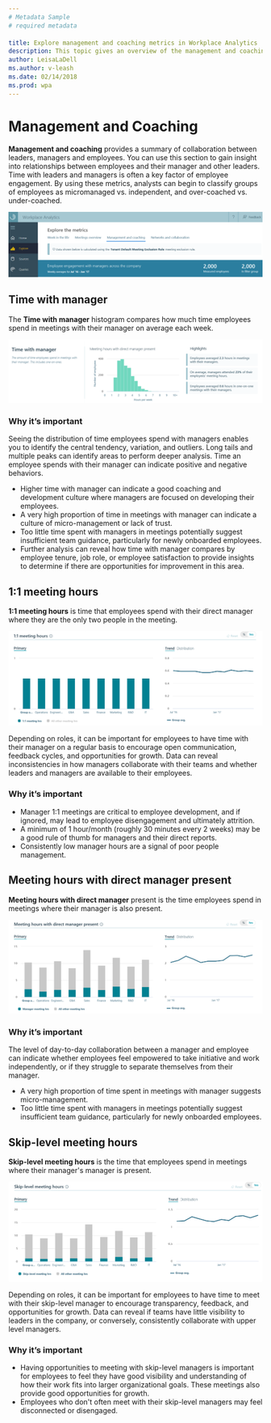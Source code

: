 ```yaml
---
# Metadata Sample
# required metadata

title: Explore management and coaching metrics in Workplace Analytics
description: This topic gives an overview of the management and coaching dashboards in Workplace Analytics.
author: LeisaLaDell
ms.author: v-leash
ms.date: 02/14/2018
ms.prod: wpa
---
```

# Management and Coaching
**Management and coaching** provides a summary of collaboration between leaders, managers and employees. You can use this section to gain insight into relationships between employees and their manager and other leaders. Time with leaders and managers is often a key factor of employee engagement. By using these metrics, analysts can begin to classify groups of employees as micromanaged vs. independent, and over-coached vs. under-coached.

![Management and coaching](../images/WpA/Use/management-coaching-overview.png)

## Time with manager
The **Time with manager** histogram compares how much time employees spend in meetings with their manager on average each week.

![Time with manager](../images/WpA/Use/time-with-manager-explore-metrics.png)

### Why it’s important
Seeing the distribution of time employees spend with managers enables you to identify the central tendency, variation, and outliers. Long tails and multiple peaks can identify areas to perform deeper analysis. Time an employee spends with their manager can indicate positive and negative behaviors. 

* Higher time with manager can indicate a good coaching and development culture where managers are focused on developing their employees.
* A very high proportion of time in meetings with manager can indicate a culture of micro-management or lack of trust.
* Too little time spent with managers in meetings potentially suggest insufficient team guidance, particularly for newly onboarded employees.
* Further analysis can reveal how time with manager compares by employee tenure, job role, or employee satisfaction to provide insights to determine if there are opportunities for improvement in this area.

## 1:1 meeting hours
**1:1 meeting hours** is time that employees spend with their direct manager where they are the only two people in the meeting.

![1:1 meeting hours](../images/WpA/Use/1-1-meeting-hours-explore-data.png)

Depending on roles, it can be important for employees to have time with their manager on a regular basis to encourage open communication, feedback cycles, and opportunities for growth. Data can reveal inconsistencies in how managers collaborate with their teams and whether leaders and managers are available to their employees.
### Why it’s important
* Manager 1:1 meetings are critical to employee development, and if ignored, may lead to employee disengagement and ultimately attrition.
* A minimum of 1 hour/month (roughly 30 minutes every 2 weeks) may be a good rule of thumb for managers and their direct reports.
* Consistently low manager hours are a signal of poor people management.

## Meeting hours with direct manager present
**Meeting hours with direct manager** present is the time employees spend in meetings where their manager is also present.

![Meeting hours with direct manager present](../images/WpA/Use/meeting-with-direct-manager-explore-metrics.png)

### Why it’s important
The level of day-to-day collaboration between a manager and employee can indicate whether employees feel empowered to take initiative and work independently, or if they struggle to separate themselves from their manager.
* A very high proportion of time spent in meetings with manager suggests micro-management.
* Too little time spent with managers in meetings potentially suggest insufficient team guidance, particularly for newly onboarded employees.

## Skip-level meeting hours
**Skip-level meeting hours** is the time that employees spend in meetings where their manager's manager is present.

![Skip-level meeting hours](../images/WpA/Use/skip-level-meeting-hours-explore-metrics.png)

Depending on roles, it can be important for employees to have time to meet with their skip-level manager to encourage transparency, feedback, and opportunities for growth. Data can reveal if teams have little visibility to leaders in the company, or conversely, consistently collaborate with upper level managers.

### Why it’s important
* Having opportunities to meeting with skip-level managers is important for employees to feel they have good visibility and understanding of how their work fits into larger organizational goals. These meetings also provide good opportunities for growth.
* Employees who don't often meet with their skip-level managers may feel disconnected or disengaged.